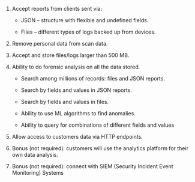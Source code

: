 1. Accept reports from clients sent via:

   * JSON – structure with flexible and undefined fields.

   * Files – different types of logs backed up from devices.

1. Remove personal data from scan data.

1. Accept and store files/logs larger than 500 MB.

1. Ability to do forensic analysis on all the data stored.

    * Search among millions of records: files and JSON reports.

    * Search by fields and values in JSON reports.

    * Search by fields and values in files.

    * Ability to use ML algorithms to find anomalies.

    * Ability to query for combinations of different fields and values

1. Allow access to customers data via HTTP endpoints.

1. Bonus (not required): customers will use the analytics platform for their own data analysis.

1. Bonus (not required): connect with SIEM (Security Incident Event Monitoring) Systems